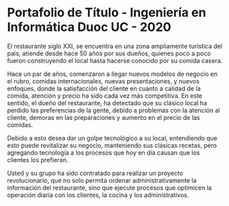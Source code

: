 # Portafolio de Título - Ingeniería en Informática Duoc UC - 2020

El restaurante siglo XXI, se encuentra en una zona ampliamente turística del país, atiende desde hace 50 años por sus dueños, quienes poco a poco fueron construyendo el local hasta hacerse conocido por su comida casera. 

Hace un par de años, comenzaron a llegar nuevos modelos de negocio en el rubro, comidas internacionales, nuevas presentaciones, y nuevos enfoques, donde la satisfacción del cliente en cuanto a calidad de la comida, atención y precio ha sido cada vez más competitiva. En este sentido, el dueño del restaurante, ha detectado que su clásico local ha perdido las preferencias de la gente, debido a problemas con la atención al cliente, demoras en las preparaciones y aumento en el precio de las comidas. 

Debido a esto desea dar un golpe tecnológico a su local, entendiendo que esto puede revitalizar su negocio, manteniendo sus clásicas recetas, pero agregando tecnología a los procesos que hoy en día causan que los clientes los prefieran. 

Usted y su grupo ha sido contratado para realizar un proyecto revolucionario, que no solo permita ordenar administrativamente la información del restaurante, sino que ejecute procesos que optimicen la operación diaria con los clientes, la cocina y los administrativos. 


